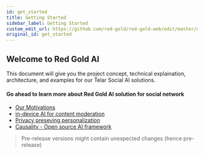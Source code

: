 ```yaml
---
id: get_started
title: Getting Started
sidebar_label: Getting Started
custom_edit_url: https://github.com/red-gold/red-gold-web/edit/master/docs/reference/ai.md
original_id: get_started
---
```


## Welcome to Red Gold AI


This document will give you the project concept, technical explaination, architecture, and examples for our Telar Social AI solutions.

#### Go ahead to learn more about Red Gold AI solution for social network

 * [Our Motivations](motivation)
 * [in-device AI for content moderation](moderator)
 * [Privacy preseving personalization](personalization)
 * [Causality - Open source AI framework](causality)

> Pre-release versions might contain unexpected changes (hence pre-release)
